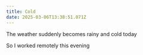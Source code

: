 ```yaml
---
title: Cold
date: 2025-03-06T13:38:51.071Z
---
```


The weather suddenly becomes rainy and cold today

So I worked remotely this evening
